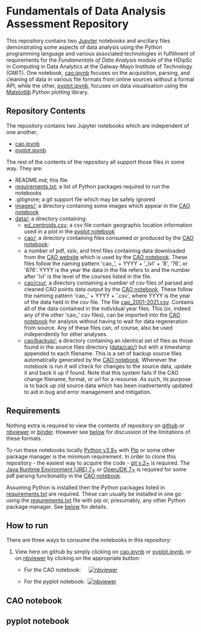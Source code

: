 # Fundamentals of Data Analysis Assessment Repository

This repository contains two [Jupyter](https://jupyter.org/) notebooks and ancillary files demonstrating some aspects of data analysis using the Python programming language and various associated technologies in fulfillment of requirements for the *Fundamentals of Data Analysis* module of the HDipSc in Computing in Data Analytics at the Galway-Mayo Institute of Technology (GMIT). One notebook, [cao.ipynb](cao.ipynb) focuses on the acquisition, parsing, and cleaning of data in various file formats from online sources without a formal API, while the other, [pyplot.ipynb](pyplot.ipynb), focuses on data visualisation using the [Matplotlib](https://matplotlib.org/) Python plotting library.

## Repository Contents

The repository contains two Jupyter notebooks which are independent of one another;
- [cao.ipynb](cao.ipynb)
- [pyplot.ipynb](pyplot.ipynb)

The rest of the contents of the repository all support those files in some way. They are:
- README.md; this file
- [requirements.txt](requirements.txt); a list of Python packages required to run the notebooks
- .gitignore; a git support file which may be safely ignored
- [images/](images/); a directory containing some images which appear in the [CAO notebook](cao.ipynb)
- [data/](data/); a directory containing:
    - [ed_centroids.csv](data/ed_centroids.csv); a csv file contain geographic location information used in a plot in the [pyplot notebook](pyplot.ipynb)
    - [cao/](cao/); a directory containing files consumed or produced by the [CAO notebook](cao.ipynb):
    - a number of pdf, xslx, and html files containing data downloaded from the [CAO website](http://www.cao.ie/index.php?page=points&bb=mediastats) which is used by the [CAO notebook](cao.ipynb). These files follow the naming pattern 'cao_', + YYYY + '_lvl' + '8', '76', or '876'. YYYY is the year the data in the file refers to and the number after 'lvl' is the level of the courses listed in the file.
    - [cao/csv/](data/cao/csv/); a directory containing a number of csv files of parsed and cleaned CAO points data output by the [CAO notebook](cao.ipynb). These follow the namimg pattern 'cao_' + YYYY + '.csv', where YYYY is the year of the data held in the csv file. The file [cao_2001-2021.csv](data/cao/csv/cao_2001-2021.csv). Contains all of the data contained in the individual year files. This (or, indeed any of the other 'cao_' csv files), can be imported into the [CAO notebook](cao.ipynb) for analysis without having to wait for data regeneration from source. Any of these files can, of course, also be used independently for other analyses.
    - [cao/backup/](/data/cao/backup/); a directory containing an identical set of files as those found in the source files directory ([data/cao/](data/cao/)) but with a timestamp appended to each filename. This is a set of backup source files automatically generated by the [CAO notebook](cao.ipynb). Whenever the notebook is run it will check for changes to the source data, update it and back it up if found. Note that this system fails if the CAO change filename, format, or url for a resourse. As such, its purpose is to back up old source data which has been inadvertently updated to aid in bug and error management and mitigation. 

## Requirements

Nothing extra is required to view the contents of repository on [github](https://github.com/fod/fundamentals-data-analysis) or [nbviewer](https://nbviewer.org/) or [binder](https://mybinder.org/). However see [below](#how-to-run) for discussion of the limitations of these formats.

To run these notebooks locally [Python v3.9+](https://www.python.org/) with [Pip](https://pypi.org/project/pip/) or some other package manager is the minimum requirement. In order to clone this repository - the easiest way to acquire the code - [git v.2+](https://git-scm.com/) is required. The [Java Runtime Environment (JRE) 7+](https://www.java.com/en/download/manual.jsp) or [OpenJDK 7+](https://openjdk.java.net/) is required for some pdf parsing functionality in the [CAO notebook](cao.ipynb).

Assuming Python is installed then the Python packages listed in [requirements.txt](requirements.txt) are required. These can usually be installed in one go using the [requirements.txt](requirements.txt) file with pip or, presumably, any other Python package manager. See [below](#how-to-run) for details.

## How to run

There are three ways to consume the notebooks in this repository:
1. View here on github by simply clicking on [cao.ipynb](cao.ipynb) or [pyplot.ipynb](pyplot.ipynb), or on [nbviewer](https://nbviewer.org/) by clicking on the appropriate button:

    - For the CAO notebook:&ensp;&ensp;&ensp;[![nbviewer](https://raw.githubusercontent.com/jupyter/design/master/logos/Badges/nbviewer_badge.svg)](https://nbviewer.org/github/fod/fundamentals-data-analysis/blob/main/cao.ipynb)

    - For the pyplot notebook:&ensp;[![nbviewer](https://raw.githubusercontent.com/jupyter/design/master/logos/Badges/nbviewer_badge.svg)](https://github.com/fod/fundamentals-data-analysis/blob/main/pyplot.ipynb)


## CAO notebook

## pyplot notebook
